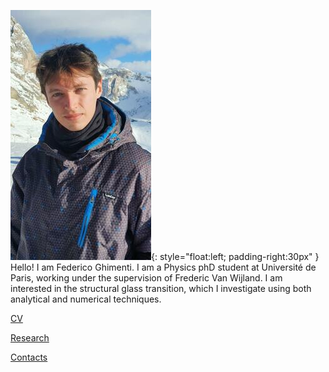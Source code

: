 ![Image](ProfilePicture.jpeg){: style="float:left; padding-right:30px" }
Hello! I am Federico Ghimenti. I am a Physics phD student at Université de Paris, working under the supervision of Frederic Van Wijland. I am interested in the structural glass transition, which I investigate using both analytical and numerical techniques.

[CV](https://federicoghimenti.github.io/cv)

[Research](https://federicoghimenti.github.io/research)

[Contacts](https://federicoghimenti.github.io/contacts)
